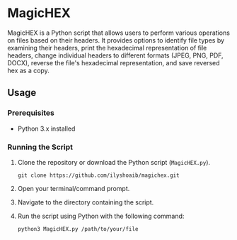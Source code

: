 # MagicHEX

MagicHEX is a Python script that allows users to perform various operations on files based on their headers. It provides options to identify file types by examining their headers, print the hexadecimal representation of file headers, change individual headers to different formats (JPEG, PNG, PDF, DOCX), reverse the file's hexadecimal representation, and save reversed hex as a copy.

## Usage

### Prerequisites

- Python 3.x installed

### Running the Script

1. Clone the repository or download the Python script (`MagicHEX.py`).

   `git clone https://github.com/ilyshoaib/magichex.git`


2. Open your terminal/command prompt.
3. Navigate to the directory containing the script.
4. Run the script using Python with the following command:

   ```bash
   python3 MagicHEX.py /path/to/your/file
